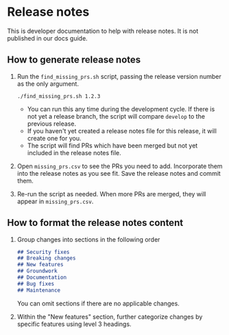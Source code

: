 # Release notes

This is developer documentation to help with release notes. It is not published in our docs guide.

## How to generate release notes

1. Run the `find_missing_prs.sh` script, passing the release version number as the only argument.

    ```
    ./find_missing_prs.sh 1.2.3
    ```

    - You can run this any time during the development cycle. If there is not yet a release branch, the script will compare `develop` to the previous release.
    - If you haven't yet created a release notes file for this release, it will create one for you.
    - The script will find PRs which have been merged but not yet included in the release notes file.

1. Open `missing_prs.csv` to see the PRs you need to add. Incorporate them into the release notes as you see fit. Save the release notes and commit them.

1. Re-run the script as needed. When more PRs are merged, they will appear in `missing_prs.csv`.

## How to format the release notes content

1. Group changes into sections in the following order

    ```md
    ## Security fixes
    ## Breaking changes
    ## New features
    ## Groundwork
    ## Documentation
    ## Bug fixes
    ## Maintenance
    ```

    You can omit sections if there are no applicable changes.

1. Within the "New features" section, further categorize changes by specific features using level 3 headings.

